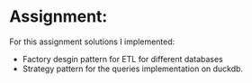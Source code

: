 # Assignment:

For this assignment solutions I implemented:

- Factory desgin pattern for ETL for different databases
- Strategy pattern for the queries implementation on duckdb.